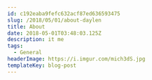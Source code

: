 ```yaml
---
id: c192eaba9fefc632acf87ed636593475
slug: /2018/05/01/about-daylen
title: About
date: 2018-05-01T03:48:03.125Z
description: it me
tags:
  - General
headerImage: https://i.imgur.com/mich3dS.jpg
templateKey: blog-post
---
```


## 